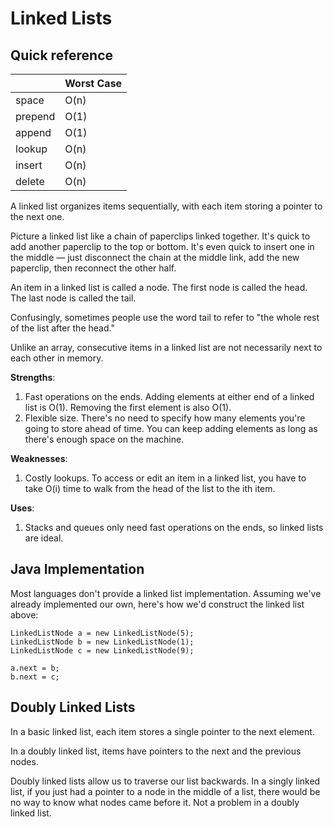 # Linked Lists

## Quick reference

|         | Worst Case |
| ------- | ---------- |
| space   | O(n)       |
| prepend | O(1)       |
| append  | O(1)       |
| lookup  | O(n)       |
| insert  | O(n)       |
| delete  | O(n)       |

A linked list organizes items sequentially, with each item storing a pointer to the next one.

Picture a linked list like a chain of paperclips linked together. It's quick to add another 
paperclip to the top or bottom. It's even quick to insert one in the middle — just disconnect the 
chain at the middle link, add the new paperclip, then reconnect the other half.

An item in a linked list is called a node. The first node is called the head. The last node is 
called the tail.

Confusingly, sometimes people use the word tail to refer to "the whole rest of the list after the 
head."

Unlike an array, consecutive items in a linked list are not necessarily next to each other in memory.

**Strengths**:
1. Fast operations on the ends. Adding elements at either end of a linked list is O(1). Removing 
the first element is also O(1).
2. Flexible size. There's no need to specify how many elements you're going to store ahead of 
time. You can keep adding elements as long as there's enough space on the machine.

**Weaknesses**:
1. Costly lookups. To access or edit an item in a linked list, you have to take O(i) time to walk 
from the head of the list to the ith item.

**Uses**:
1. Stacks and queues only need fast operations on the ends, so linked lists are ideal.

## Java Implementation

Most languages don't provide a linked list implementation. Assuming we've already implemented 
our own, here's how we'd construct the linked list above:

```
LinkedListNode a = new LinkedListNode(5);
LinkedListNode b = new LinkedListNode(1);
LinkedListNode c = new LinkedListNode(9);

a.next = b;
b.next = c;
```

## Doubly Linked Lists

In a basic linked list, each item stores a single pointer to the next element.

In a doubly linked list, items have pointers to the next and the previous nodes.

Doubly linked lists allow us to traverse our list backwards. In a singly linked list, if you 
just had a pointer to a node in the middle of a list, there would be no way to know what nodes 
came before it. Not a problem in a doubly linked list.

